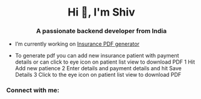 <h1 align="center">Hi 👋, I'm Shiv</h1>
<h3 align="center">A passionate backend developer from India</h3>

- I’m currently working on [Insurance PDF generator](https://github.com/svmmalviya/InsurancePDF.git)

- To generate pdf you can add new insurance patient with payment details or can click to eye icon on patient list view to download PDF 
1 Hit Add new patience
2 Enter details and payment details and hit Save Details
3 Click to the eye icon on patient list view to download PDF

  
<h3 align="left">Connect with me:</h3>
<p align="left"> 
</p>
